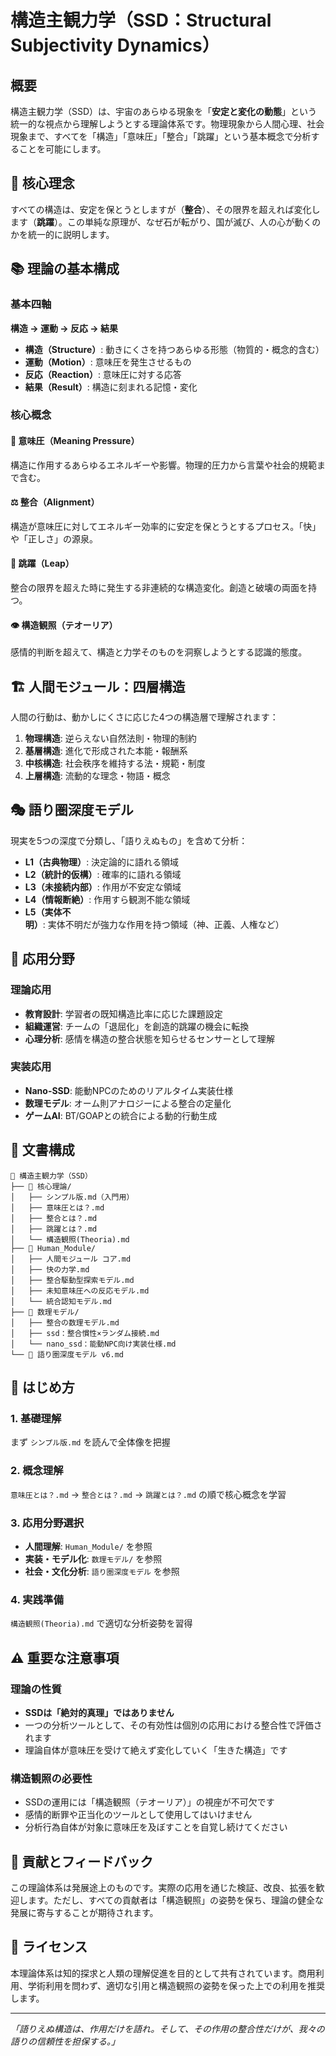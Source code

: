 # 構造主観力学（SSD：Structural Subjectivity Dynamics）

## 概要

構造主観力学（SSD）は、宇宙のあらゆる現象を「**安定と変化の動態**」という統一的な視点から理解しようとする理論体系です。物理現象から人間心理、社会現象まで、すべてを「構造」「意味圧」「整合」「跳躍」という基本概念で分析することを可能にします。

## 🎯 核心理念

すべての構造は、安定を保とうとしますが（**整合**）、その限界を超えれば変化します（**跳躍**）。この単純な原理が、なぜ石が転がり、国が滅び、人の心が動くのかを統一的に説明します。

## 📚 理論の基本構成

### 基本四軸
**構造 → 運動 → 反応 → 結果**

- **構造（Structure）**: 動きにくさを持つあらゆる形態（物質的・概念的含む）
- **運動（Motion）**: 意味圧を発生させるもの
- **反応（Reaction）**: 意味圧に対する応答
- **結果（Result）**: 構造に刻まれる記憶・変化

### 核心概念

#### 🔄 意味圧（Meaning Pressure）
構造に作用するあらゆるエネルギーや影響。物理的圧力から言葉や社会的規範まで含む。

#### ⚖️ 整合（Alignment）
構造が意味圧に対してエネルギー効率的に安定を保とうとするプロセス。「快」や「正しさ」の源泉。

#### 🚀 跳躍（Leap）
整合の限界を超えた時に発生する非連続的な構造変化。創造と破壊の両面を持つ。

#### 👁️ 構造観照（テオーリア）
感情的判断を超えて、構造と力学そのものを洞察しようとする認識的態度。

## 🏗️ 人間モジュール：四層構造

人間の行動は、動かしにくさに応じた4つの構造層で理解されます：

1. **物理構造**: 逆らえない自然法則・物理的制約
2. **基層構造**: 進化で形成された本能・報酬系
3. **中核構造**: 社会秩序を維持する法・規範・制度
4. **上層構造**: 流動的な理念・物語・概念

## 🎭 語り圏深度モデル

現実を5つの深度で分類し、「語りえぬもの」を含めて分析：

- **L1（古典物理）**: 決定論的に語れる領域
- **L2（統計的仮構）**: 確率的に語れる領域  
- **L3（未接続内部）**: 作用が不安定な領域
- **L4（情報断絶）**: 作用すら観測不能な領域
- **L5（実体不明）**: 実体不明だが強力な作用を持つ領域（神、正義、人権など）

## 🔬 応用分野

### 理論応用
- **教育設計**: 学習者の既知構造比率に応じた課題設定
- **組織運営**: チームの「退屈化」を創造的跳躍の機会に転換
- **心理分析**: 感情を構造の整合状態を知らせるセンサーとして理解

### 実装応用
- **Nano-SSD**: 能動NPCのためのリアルタイム実装仕様
- **数理モデル**: オーム則アナロジーによる整合の定量化
- **ゲームAI**: BT/GOAPとの統合による動的行動生成

## 📖 文書構成

```
📁 構造主観力学（SSD）
├── 📄 核心理論/
│   ├── シンプル版.md（入門用）
│   ├── 意味圧とは？.md
│   ├── 整合とは？.md
│   ├── 跳躍とは？.md
│   └── 構造観照(Theoria).md
├── 📁 Human_Module/
│   ├── 人間モジュール コア.md
│   ├── 快の力学.md
│   ├── 整合駆動型探索モデル.md
│   ├── 未知意味圧への反応モデル.md
│   └── 統合認知モデル.md
├── 📁 数理モデル/
│   ├── 整合の数理モデル.md
│   ├── ssd：整合慣性×ランダム接続.md
│   └── nano_ssd：能動NPC向け実装仕様.md
└── 📄 語り圏深度モデル v6.md
```

## 🚀 はじめ方

### 1. 基礎理解
まず `シンプル版.md` を読んで全体像を把握

### 2. 概念理解  
`意味圧とは？.md` → `整合とは？.md` → `跳躍とは？.md` の順で核心概念を学習

### 3. 応用分野選択
- **人間理解**: `Human_Module/` を参照
- **実装・モデル化**: `数理モデル/` を参照
- **社会・文化分析**: `語り圏深度モデル` を参照

### 4. 実践準備
`構造観照(Theoria).md` で適切な分析姿勢を習得

## ⚠️ 重要な注意事項

### 理論の性質
- **SSDは「絶対的真理」ではありません**
- 一つの分析ツールとして、その有効性は個別の応用における整合性で評価されます
- 理論自体が意味圧を受けて絶えず変化していく「生きた構造」です

### 構造観照の必要性
- SSDの運用には「構造観照（テオーリア）」の視座が不可欠です
- 感情的断罪や正当化のツールとして使用してはいけません
- 分析行為自体が対象に意味圧を及ぼすことを自覚し続けてください

## 🤝 貢献とフィードバック

この理論体系は発展途上のものです。実際の応用を通じた検証、改良、拡張を歓迎します。ただし、すべての貢献者は「構造観照」の姿勢を保ち、理論の健全な発展に寄与することが期待されます。

## 📜 ライセンス

本理論体系は知的探求と人類の理解促進を目的として共有されています。商用利用、学術利用を問わず、適切な引用と構造観照の姿勢を保った上での利用を推奨します。

---

*「語りえぬ構造は、作用だけを語れ。そして、その作用の整合性だけが、我々の語りの信頼性を担保する。」*
